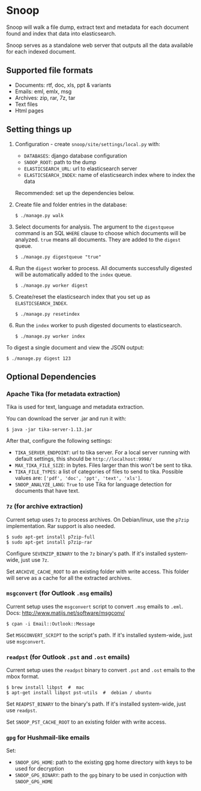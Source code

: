 # Snoop

Snoop will walk a file dump, extract text and metadata for each
document found and index that data into elasticsearch.

Snoop serves as a standalone web server that outputs all the data
available for each indexed document.


## Supported file formats

   * Documents: rtf, doc, xls, ppt & variants
   * Emails: eml, emlx, msg
   * Archives: zip, rar, 7z, tar
   * Text files
   * Html pages

## Setting things up

1. Configuration - create `snoop/site/settings/local.py` with:

   * `DATABASES`: django database configuration
   * `SNOOP_ROOT`: path to the dump
   * `ELASTICSEARCH_URL`: url to elasticsearch server
   * `ELASTICSEARCH_INDEX`: name of elasticsearch index where to index the data

   Recommended: set up the dependencies below.

2. Create file and folder entries in the database:

   ```shell
   $ ./manage.py walk
   ```

3. Select documents for analysis. The argument to the `digestqueue` command is
   an SQL `WHERE` clause to choose which documents will be analyzed. `true`
   means all documents. They are added to the `digest` queue.

   ```shell
   $ ./manage.py digestqueue "true"
   ```

4. Run the `digest` worker to process. All documents successfully digested will
   be automatically added to the `index` queue.

   ```shell
   $ ./manage.py worker digest
   ```

5. Create/reset the elasticsearch index that you set up as `ELASTICSEARCH_INDEX`.

   ```shell
   $ ./manage.py resetindex
   ```

6. Run the `index` worker to push digested documents to elasticsearch.

   ```shell
   $ ./manage.py worker index
   ```

To digest a single document and view the JSON output:

```shell
$ ./manage.py digest 123
```

## Optional Dependencies


### Apache Tika (for metadata extraction)

Tika is used for text, language and metadata extraction.

You can download the server .jar and run it with:

```shell
$ java -jar tika-server-1.13.jar
```

After that, configure the following settings:
   * `TIKA_SERVER_ENDPOINT`: url to tika server.
      For a local server running with default settings,
      this should be `http://localhost:9998/`
   * `MAX_TIKA_FILE_SIZE`: in bytes. Files larger than this won't be sent to tika.
   * `TIKA_FILE_TYPES`: a list of categories of files to send to tika.
      Possible values are: `['pdf', 'doc', 'ppt', 'text', 'xls']`.
   * `SNOOP_ANALYZE_LANG`: `True` to use Tika for language detection for
      documents that have text.

### `7z` (for archive extraction)

Current setup uses `7z` to process archives.
On Debian/linux, use the `p7zip` implementation.
Rar support is also needed.

```shell
$ sudo apt-get install p7zip-full
$ sudo apt-get install p7zip-rar
```

Configure `SEVENZIP_BINARY` to the `7z` binary's path.
If it's installed system-wide, just use `7z`.

Set `ARCHIVE_CACHE_ROOT` to an existing folder with write access.
This folder will serve as a cache for all the extracted archives.

### `msgconvert` (for Outlook `.msg` emails)

Current setup uses the `msgconvert` script to convert `.msg` emails to `.eml`.
Docs: http://www.matijs.net/software/msgconv/

```shell
$ cpan -i Email::Outlook::Message
```

Set `MSGCONVERT_SCRIPT` to the script's path.
If it's installed system-wide, just use `msgconvert`.


### `readpst` (for Outlook `.pst` and `.ost` emails)

Current setup uses the `readpst` binary to convert `.pst` and `.ost` emails to
the mbox format.

```shell
$ brew install libpst  #  mac
$ apt-get install libpst pst-utils  #  debian / ubuntu
```

Set `READPST_BINARY` to the binary's path.
If it's installed system-wide, just use `readpst`.

Set `SNOOP_PST_CACHE_ROOT` to an existing folder with write access.


### `gpg` for Hushmail-like emails

Set:
   * `SNOOP_GPG_HOME`: path to the existing gpg home directory with keys to be used for decryption
   * `SNOOP_GPG_BINARY`: path to the `gpg` binary to be used in conjuction with `SNOOP_GPG_HOME`

